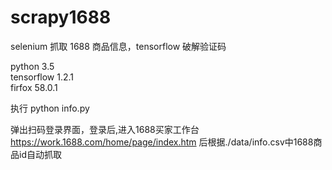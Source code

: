 # scrapy1688
selenium 抓取 1688 商品信息，tensorflow 破解验证码

python 3.5   
tensorflow 1.2.1     
firfox 58.0.1    

    
执行 python info.py

弹出扫码登录界面，登录后,进入1688买家工作台 https://work.1688.com/home/page/index.htm
后根据./data/info.csv中1688商品id自动抓取

